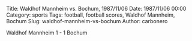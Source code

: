 Title: Waldhof Mannheim vs. Bochum, 1987/11/06
Date: 1987/11/06 00:00
Category: sports
Tags: football, football scores, Waldhof Mannheim, Bochum
Slug: waldhof-mannheim-vs-bochum
Author: carbonero


Waldhof Mannheim 1 - 1 Bochum
